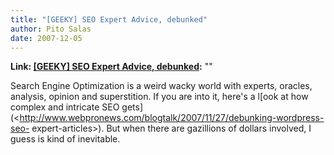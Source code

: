 ```yaml
---
title: "[GEEKY] SEO Expert Advice, debunked"
author: Pito Salas
date: 2007-12-05
---
```


**Link: [[GEEKY] SEO Expert Advice, debunked](None):** ""

Search Engine Optimization is a weird wacky world with experts, oracles,
analysis, opinion and superstition. If you are into it, here's a l[ook at how
complex and intricate SEO
gets](<http://www.webpronews.com/blogtalk/2007/11/27/debunking-wordpress-seo-
expert-articles>). But when there are gazillions of dollars involved, I guess
is kind of inevitable.


